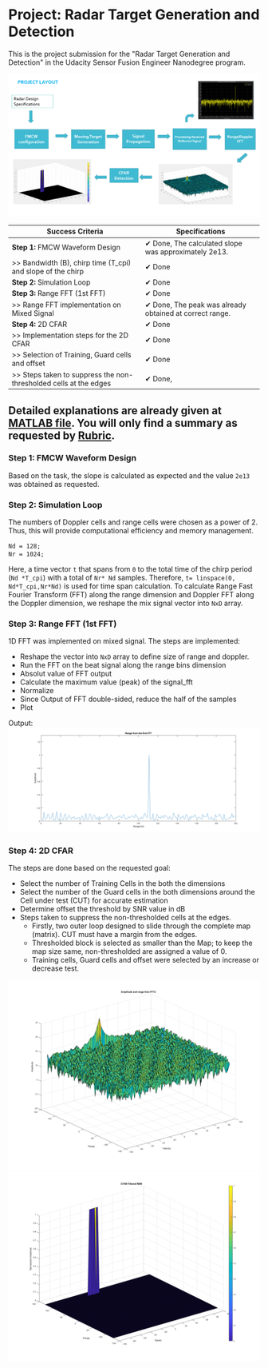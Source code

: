 # Project: Radar Target Generation and Detection

This is the project submission for the "Radar Target Generation and Detection" in the Udacity Sensor Fusion Engineer Nanodegree program.

![01_layout](/assets/01_layout.PNG)

|Success Criteria|Specifications|
|---|---|
|**Step 1:** FMCW Waveform Design|&#x2714; Done, The calculated slope was approximately 2e13.  |
|>> Bandwidth (B), chirp time (T_cpi) and slope of the chirp|&#x2714; Done|
|**Step 2:** Simulation Loop|&#x2714; Done|
| **Step 3:** Range FFT (1st FFT)|&#x2714; Done|
|>> Range FFT implementation on Mixed Signal|&#x2714; Done, The peak was already obtained at correct range.|
| **Step 4:** 2D CFAR |&#x2714; Done|
|>> Implementation steps for the 2D CFAR|&#x2714; Done|
|>> Selection of Training, Guard cells and offset|&#x2714; Done|
|>> Steps taken to suppress the non-thresholded cells at the edges|&#x2714; Done,|

## Detailed explanations are already given at [MATLAB file](https://github.com/mcitir/SFND_Radar_Target_Generation_Detection/blob/main/Radar_Target_Generation_and_Detection.m). You will only find a summary as requested by [Rubric](https://review.udacity.com/#!/rubrics/2548/view).

### Step 1: FMCW Waveform Design
Based on the task, the slope is calculated as expected and the value `2e13` was obtained as requested.

### Step 2: Simulation Loop
The numbers of Doppler cells and range cells were chosen as a power of 2. Thus, this will provide computational efficiency and memory management.  
```
Nd = 128; 
Nr = 1024;
```
Here, a time vector `t` that spans from `0` to the total time of the chirp period (`Nd *T_cpi`) with a total of `Nr* Nd` samples. Therefore, `t= linspace(0, Nd*T_cpi,Nr*Nd)` is used for time span calculation. To calculate Range Fast Fourier Transform (FFT) along the range dimension and Doppler FFT along the Doppler dimension, we reshape the mix signal vector into `NxD` array.  


### Step 3: Range FFT (1st FFT)

1D FFT was implemented on mixed signal. The steps are implemented:

- Reshape the vector into `NxD` array to define size of range and doppler.
- Run the FFT on the beat signal along the range bins dimension
- Absolut value of FFT output
- Calculate the maximum value (peak) of the signal_fft
- Normalize
- Since Output of FFT double-sided, reduce the half of the samples
- Plot

Output:
![plot_1](/assets/plot_1.png)

### Step 4: 2D CFAR

The steps are done based on the requested goal:

- Select the number of Training Cells in the both the dimensions
- Select the number of the Guard cells in the both dimensions around the Cell under test (CUT) for accurate estimation
- Determine offset the threshold by SNR value in dB
- Steps taken to suppress the non-thresholded cells at the edges.
  - Firstly, two outer loop designed to slide through the complete map (matrix). CUT must have a margin from the edges.
  - Thresholded block is selected as smaller than the Map; to keep the map size same, non-thresholded are assigned a value of 0.
  - Training cells, Guard cells and offset were selected by an increase or decrease test. 

![plot_2](/assets/plot_2_haehzcgfa.png)
![plot_3](/assets/plot_3_uy0ibrrnz.png)